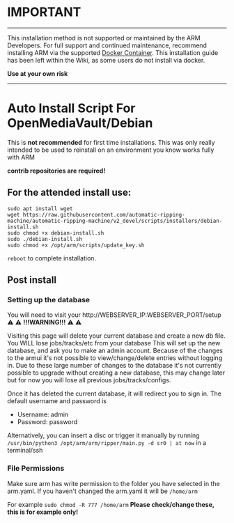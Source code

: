 # IMPORTANT

***
This installation method is not supported or maintained by the ARM Developers.
For full support and continued maintenance,
recommend installing ARM via the supported [Docker Container](https://github.com/automatic-ripping-machine/automatic-ripping-machine/wiki/docker).
This installation guide has been left within the Wiki, as some users do not install via docker.

**Use at your own risk** 

***

# Auto Install Script For OpenMediaVault/Debian

This is **not recommended** for first time installations. This was only really intended to be used to reinstall on an environment you know works fully with ARM

**contrib repositories are required!**

## For the attended install use:
 ```
sudo apt install wget
wget https://raw.githubusercontent.com/automatic-ripping-machine/automatic-ripping-machine/v2_devel/scripts/installers/debian-install.sh
sudo chmod +x debian-install.sh
sudo ./debian-install.sh
sudo chmod +x /opt/arm/scripts/update_key.sh
 ```
 ```reboot``` 
 to complete installation.


## Post install

### Setting up the database
You will need to visit your http://WEBSERVER_IP:WEBSERVER_PORT/setup  
							&#x26A0; &#x26A0; **!!!WARNING!!!** &#x26A0; &#x26A0;  					

Visiting this page will delete your current database and create a new db file. You WILL lose jobs/tracks/etc from your database
This will set up the new database, and ask you to make an admin account. Because of the changes to the armui it's not possible to view/change/delete entries without logging in. 
Due to these large number of changes to the database it's not currently possible to upgrade without creating a new database, this may change later
but for now you will lose all previous jobs/tracks/configs.

Once it has deleted the current database, it will redirect you to sign in. The default username and password is

- Username: admin 
- Password: password


Alternatively, you can insert a disc or trigger it manually by running 
`/usr/bin/python3 /opt/arm/arm/ripper/main.py -d sr0 | at now` in a terminal/ssh

### File Permissions 

Make sure arm has write permission to the folder you have selected in the arm.yaml. If you haven't changed the arm.yaml it will be `/home/arm`

For example `sudo chmod -R 777 /home/arm` **Please check/change these, this is for example only!**